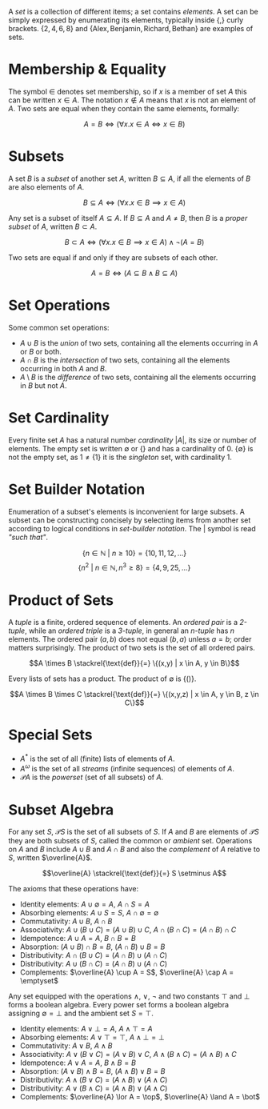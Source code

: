 A *set* is a collection of different items; a set contains *elements*. A
set can be simply expressed by enumerating its elements, typically
inside $\{$,$\}$ curly brackets. $\{2,4,6,8\}$ and
$\{\text{Alex}, \text{Benjamin}, \text{Richard}, \text{Bethan}\}$ are
examples of sets.

Membership & Equality
=====================

The symbol $\in$ denotes set membership, so if $x$ is a member of set
$A$ this can be written $x \in A$. The notation $x \notin A$ means that
$x$ is not an element of $A$. Two sets are equal when they contain the
same elements, formally:

$$ A = B \iff (\forall x.x \in A \iff x \in B)$$

Subsets
=======

A set $B$ is a *subset* of another set $A$, written $B \subseteq A$, if
all the elements of $B$ are also elements of $A$.

$$ B \subseteq A \iff (\forall x.x \in B \implies x \in A)$$

Any set is a subset of itself $A \subseteq A$. If $B \subseteq A$ and
$A \neq B$, then $B$ is a *proper subset* of $A$, written $B \subset A$.

$$ B \subset A \iff (\forall x.x \in B \implies x \in A) \land \neg (A = B)$$

Two sets are equal if and only if they are subsets of each other.

$$ A = B \iff (A \subseteq B \land B \subseteq A)$$

Set Operations
==============

Some common set operations:

-   $A \cup B$ is the *union* of two sets, containing all the elements
    occurring in $A$ or $B$ or both.
-   $A \cap B$ is the *intersection* of two sets, containing all the
    elements occurring in both $A$ and $B$.
-   $A \setminus B$ is the *difference* of two sets, containing all the
    elements occurring in $B$ but not $A$.

Set Cardinality
===============

Every finite set $A$ has a natural number *cardinality* $|A|$, its size
or number of elements. The empty set is written $\emptyset$ or $\{\}$
and has a cardinality of $0$. $\{\emptyset\}$ is not the empty set, as
$1 \neq \{1\}$ it is the *singleton* set, with cardinality $1$.

Set Builder Notation
====================

Enumeration of a subset\'s elements is inconvenient for large subsets. A
subset can be constructing concisely by selecting items from another set
according to logical conditions in *set-builder notation*. The $|$
symbol is read *\"such that\"*.

$$\{n \in \mathbb{N} \text{ } |  \text{ }n \ge 10\} = \{10, 11, 12, \ldots\}$$
$$\{n^2 \text{ } |  \text{ } n\in \mathbb{N}, n^3 \ge 8\} = \{4, 9, 25, \ldots\}$$

Product of Sets
===============

A *tuple* is a finite, ordered sequence of elements. An *ordered pair*
is a *2-tuple*, while an *ordered triple* is a *3-tuple*, in general an
*n-tuple* has $n$ elements. The ordered pair $(a, b)$ does not equal
$(b,a)$ unless $a=b$; order matters surprisingly. The product of two
sets is the set of all ordered pairs.

$$A \times B \stackrel{\text{def}}{=} \{(x,y) | x \in A, y \in B\}$$

Every lists of sets has a product. The product of $\emptyset$ is
$\{()\}$.

$$A \times B \times C \stackrel{\text{def}}{=} \{(x,y,z) | x \in A, y \in B, z \in C\}$$

Special Sets
============

-   $A^\ast$ is the set of all (finite) lists of elements of $A$.
-   $A ^\omega$ is the set of all *streams* (infinite sequences) of
    elements of $A$.
-   $\mathcal{P}A$ is the *powerset* (set of all subsets) of $A$.

Subset Algebra
==============

For any set $S$, $\mathcal{P}S$ is the set of all subsets of $S$. If $A$
and $B$ are elements of $\mathcal{P}S$ they are both subsets of $S$,
called the common or *ambient* set. Operations on $A$ and $B$ include
$A \cup B$ and $A \cap B$ and also the *complement* of $A$ relative to
$S$, written $\overline{A}$.

$$\overline{A} \stackrel{\text{def}}{=} S \setminus A$$

The axioms that these operations have:

-   Identity elements: $A \cup \emptyset = A$, $A \cap S = A$
-   Absorbing elements: $A \cup S = S$, $A\cap \emptyset = \emptyset$
-   Commutativity: $A \cup B$, $A \cap B$
-   Associativity: $A \cup (B \cup C) = (A \cup B) \cup C$,
    $A \cap (B \cap C) = (A \cap B) \cap C$
-   Idempotence: $A \cup A = A$, $B \cap B = B$
-   Absorption: $(A \cup B) \cap B = B$, $(A \cap B) \cup B = B$
-   Distributivity: $A \cap (B \cup C) = (A \cap B) \cup (A \cap C)$
-   Distributivity: $A \cup (B \cap C) = (A \cap B) \cup (A \cap C)$
-   Complements: $\overline{A} \cup A = S$,
    $\overline{A} \cap A = \emptyset$

Any set equipped with the operations $\land$, $\lor$, $\neg$ and two
constants $\top$ and $\bot$ forms a boolean algebra. Every power set
forms a boolean algebra assigning $\emptyset = \bot$ and the ambient set
$S = \top$.

-   Identity elements: $A \lor \bot = A$, $A \land \top = A$
-   Absorbing elements: $A \lor \top = \top$, $A\land \bot = \bot$
-   Commutativity: $A \lor B$, $A \land B$
-   Associativity: $A \lor (B \lor C) = (A \lor B) \lor C$,
    $A \land (B \land C) = (A \land B) \land C$
-   Idempotence: $A \lor A = A$, $B \land B = B$
-   Absorption: $(A \lor B) \land B = B$, $(A \land B) \lor B = B$
-   Distributivity: $A \land (B \lor C) = (A \land B) \lor (A \land C)$
-   Distributivity: $A \lor (B \land C) = (A \land B) \lor (A \land C)$
-   Complements: $\overline{A} \lor A = \top$,
    $\overline{A} \land A = \bot$
